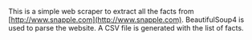 This is a simple web scraper to extract all the facts from [http://www.snapple.com](http://www.snapple.com). BeautifulSoup4 is used to parse the website. A CSV file is generated with the list of facts.
